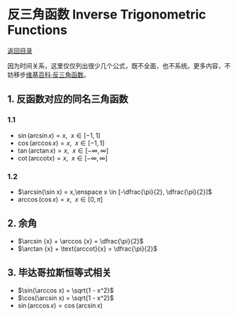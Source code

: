 <script>
MathJax = {
  tex: {
    inlineMath: [['$', '$'], ['\\(', '\\)']]
  }
};
</script>
<script id="MathJax-script" async
  src="https://cdn.jsdelivr.net/npm/mathjax@3/es5/tex-chtml.js">
</script>

# 反三角函数 Inverse Trigonometric Functions

[返回目录](index.md)

因为时间关系，这里仅仅列出很少几个公式，既不全面，也不系统。更多内容，不妨移步[维基百科·反三角函数](https://zh.wikipedia.org/wiki/%E5%8F%8D%E4%B8%89%E8%A7%92%E5%87%BD%E6%95%B0)。

## 1. 反函数对应的同名三角函数

### 1.1

* $\sin(\arcsin x) = x,\enspace x \in [-1, 1]$
* $\cos(\arccos x) = x,\enspace x \in [-1, 1]$
* $\tan(\arctan x) = x,\enspace x \in [-\infty, \infty]$
* $\cot(\text{arccot}x) = x,\enspace x \in [-\infty, \infty]$

### 1.2

* $\arcsin(\sin x) = x,\enspace x \in [-\dfrac{\pi}{2}, \dfrac{\pi}{2}]$
* $\arccos(\cos x) = x,\enspace x \in [0, \pi]$

## 2. 余角

* $\arcsin {x} + \arccos {x} = \dfrac{\pi}{2}$
* $\arctan {x} + \text{arccot}{x} = \dfrac{\pi}{2}$

## 3. 毕达哥拉斯恒等式相关

* $\sin(\arccos x) = \sqrt{1 - x^2}$
* $\cos(\arcsin x) = \sqrt{1 - x^2}$
* $\sin(\arccos x) = \cos(\arcsin x)$
